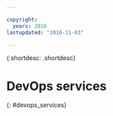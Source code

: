 ```yaml
---

copyright:
  years: 2016
lastupdated: "2016-11-03"

---
```


{:shortdesc: .shortdesc}

# DevOps services
{: #devops_services}
